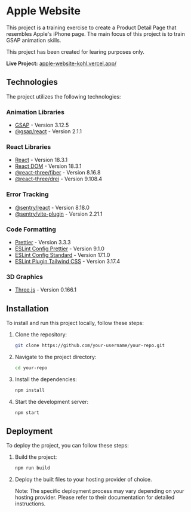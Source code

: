 # Apple Website

This project is a training exercise to create a Product Detail Page that resembles Apple's iPhone page. The main focus of this project is to train GSAP animation skills.

This project has been created for learing purposes only.

**Live Project:** [apple-website-kohl.vercel.app/](https://apple-website-kohl.vercel.app/)

## Technologies

The project utilizes the following technologies:

### Animation Libraries

- [GSAP](https://greensock.com/gsap/) - Version 3.12.5
- [@gsap/react](https://greensock.com/react/) - Version 2.1.1

### React Libraries

- [React](https://reactjs.org/) - Version 18.3.1
- [React DOM](https://reactjs.org/docs/react-dom.html) - Version 18.3.1
- [@react-three/fiber](https://github.com/pmndrs/react-three-fiber) - Version 8.16.8
- [@react-three/drei](https://github.com/pmndrs/drei) - Version 9.108.4

### Error Tracking

- [@sentry/react](https://docs.sentry.io/platforms/javascript/guides/react/) - Version 8.18.0
- [@sentry/vite-plugin](https://docs.sentry.io/platforms/javascript/guides/vite/) - Version 2.21.1

### Code Formatting

- [Prettier](https://prettier.io/) - Version 3.3.3
- [ESLint Config Prettier](https://github.com/prettier/eslint-config-prettier) - Version 9.1.0
- [ESLint Config Standard](https://github.com/standard/eslint-config-standard) - Version 17.1.0
- [ESLint Plugin Tailwind CSS](https://github.com/tailwindlabs/eslint-plugin-tailwindcss) - Version 3.17.4

### 3D Graphics

- [Three.js](https://threejs.org/) - Version 0.166.1

## Installation

To install and run this project locally, follow these steps:

1. Clone the repository:

   ```bash
   git clone https://github.com/your-username/your-repo.git
   ```

2. Navigate to the project directory:

   ```bash
   cd your-repo
   ```

3. Install the dependencies:

   ```bash
   npm install
   ```

4. Start the development server:

   ```bash
   npm start
   ```

## Deployment

To deploy the project, you can follow these steps:

1. Build the project:

   ```bash
   npm run build
   ```

2. Deploy the built files to your hosting provider of choice.

   Note: The specific deployment process may vary depending on your hosting provider. Please refer to their documentation for detailed instructions.
